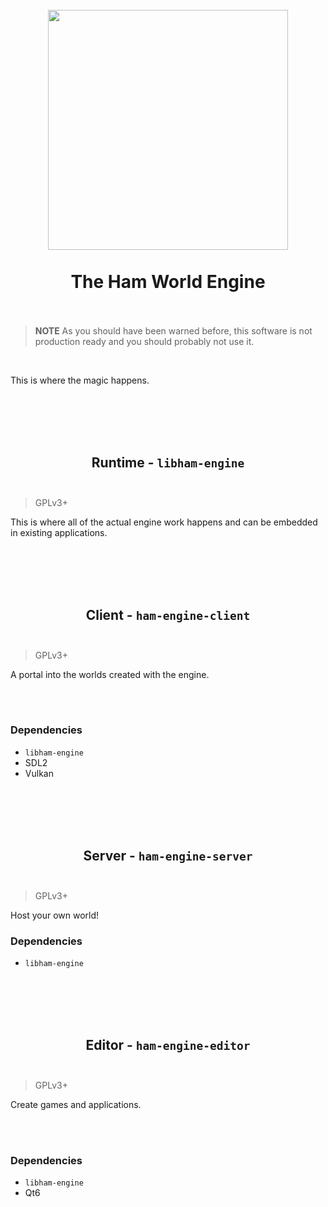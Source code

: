 <h1 align="center">
<br/>
<img src="ham.png" width="384" />
<br/>
<br/>
The Ham World Engine
<br/>
<br/>
</h1>

> **NOTE** As you should have been warned before, this software is not production ready and you should probably not use it.

<br/>

This is where the magic happens.

<br/>
<br/>
<br/>
<br/>

<h2 align="center">
Runtime - <code>libham-engine</code>
<br/>
<br/>
</h2>

> GPLv3+

This is where all of the actual engine work happens and can be embedded in existing applications.

<br/>
<br/>
<br/>
<br/>

<h2 align="center">
Client - <code>ham-engine-client</code>
<br/>
<br/>
</h2>

> GPLv3+

A portal into the worlds created with the engine.

<br/>
<br/>

<h3>Dependencies</h3>

- `libham-engine`
- SDL2
- Vulkan

<br/>
<br/>
<br/>
<br/>

<h2 align="center">
Server - <code>ham-engine-server</code>
<br/>
<br/>
</h2>

> GPLv3+

Host your own world!

<h3>Dependencies</h3>

- `libham-engine`

<br/>
<br/>
<br/>
<br/>

<h2 align="center">
Editor - <code>ham-engine-editor</code>
<br/>
<br/>
</h2>

> GPLv3+

Create games and applications.

<br/>
<br/>

<h3>Dependencies</h3>

- `libham-engine`
- Qt6

<br/>
<br/>
<br/>
<br/>
